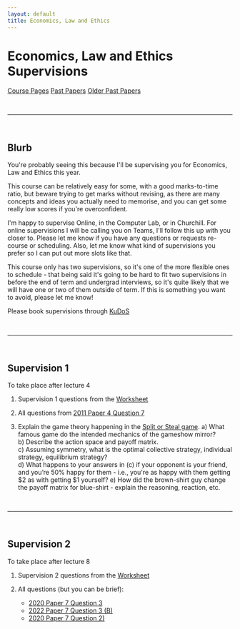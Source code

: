 ```yaml
---
layout: default
title: Economics, Law and Ethics
---
```


# Economics, Law and Ethics Supervisions
[Course Pages](https://www.cl.cam.ac.uk/teaching/2526/EconLaw/)
[Past Papers](https://www.cl.cam.ac.uk/teaching/exams/pastpapers/t-EconomicsLawandEthics.html)
[Older Past Papers](https://www.cl.cam.ac.uk/teaching/exams/pastpapers/t-EconomicsandLaw.html)

<br>

---

<br>

## Blurb

You're probably seeing this because I'll be supervising you for Economics, Law and Ethics this year.

This course can be relatively easy for some, with a good marks-to-time ratio, but beware trying to get marks without revising, as there are many concepts and ideas you actually need to memorise, and you can get some really low scores if you're overconfident.

I'm happy to supervise Online, in the Computer Lab, or in Churchill. For online supervisions I will be calling you on Teams, I'll follow this up with you closer to. Please let me know if you have any questions or requests re- course or scheduling. Also, let me know what kind of supervisions you prefer so I can put out more slots like that. 

This course only has two supervisions, so it's one of the more flexible ones to schedule - that being said it's going to be hard to fit two supervisions in before the end of term and undergrad interviews, so it's quite likely that we will have one or two of them outside of term. If this is something you want to avoid, please let me know!

Please book supervisions through [KuDoS](https://kudos.chu.cam.ac.uk/)

<br>

---

<br>

## Supervision 1
To take place after lecture 4

1. Supervision 1 questions from the [Worksheet](https://www.cl.cam.ac.uk/teaching/2425/EconLaw/supervision-material-2024-25.pdf)

2. All questions from [2011 Paper 4 Question 7](https://www.cl.cam.ac.uk/teaching/exams/pastpapers/y2011p4q7.pdf)

3. Explain the game theory happening in the [Split or Steal game](https://www.youtube.com/watch?v=S0qjK3TWZE8).
a) What famous game do the intended mechanics of the gameshow mirror?  
b) Describe the action space and payoff matrix.  
c) Assuming symmetry, what is the optimal collective strategy, individual strategy, equilibrium strategy?  
d) What happens to your answers in (c) if your opponent is your friend, and you’re 50% happy for them - i.e., you're as happy with them getting \$2 as with getting \$1 yourself?
e) How did the brown-shirt guy change the payoff matrix for blue-shirt - explain the reasoning, reaction, etc.

<br>

---

<br>

## Supervision 2
To take place after lecture 8

1. Supervision 2 questions from the [Worksheet](https://www.cl.cam.ac.uk/teaching/2425/EconLaw/supervision-material-2024-25.pdf)

2. All questions (but you can be brief):
   - [2020 Paper 7 Question 3](https://www.cl.cam.ac.uk/teaching/exams/pastpapers/y2020p7q3.pdf)  
   - [2022 Paper 7 Question 3 (B)](https://www.cl.cam.ac.uk/teaching/exams/pastpapers/y2022p7q3.pdf)  
   - [2020 Paper 7 Question 2)](https://www.cl.cam.ac.uk/teaching/exams/pastpapers/y2020p7q2.pdf)
